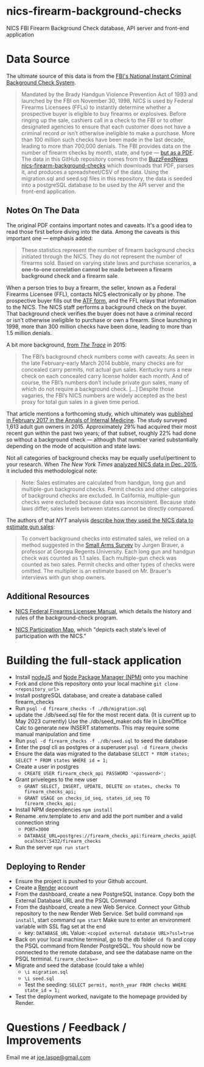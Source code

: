 # nics-firearm-background-checks
NICS FBI Firearm Background Check database, API server and front-end application

# Data Source
The ultimate source of this data is from the [FBI's National Instant Criminal Background Check System](https://www.fbi.gov/how-we-can-help-you/more-fbi-services-and-information/nics).
> Mandated by the Brady Handgun Violence Prevention Act of 1993 and launched by the FBI on November 30, 1998, NICS is used by Federal Firearms Licensees (FFLs) to instantly determine whether a prospective buyer is eligible to buy firearms or explosives. Before ringing up the sale, cashiers call in a check to the FBI or to other designated agencies to ensure that each customer does not have a criminal record or isn’t otherwise ineligible to make a purchase. More than 100 million such checks have been made in the last decade, leading to more than 700,000 denials.
The FBI provides data on the number of firearm checks by month, state, and type — [but as a PDF](https://www.fbi.gov/file-repository/nics_firearm_checks_-_month_year_by_state_type.pdf/view). The data in this GitHub repository comes from the [BuzzFeedNews nics-firearm-background-checks](https://github.com/BuzzFeedNews/nics-firearm-background-checks/) which downloads that PDF, parses it, and produces a spreadsheet/CSV of the data. Using the migration.sql and seed.sql files in this repository, the data is seeded into a postgreSQL database to be used by the API server and the front-end application.

## Notes On The Data

The original PDF contains important notes and caveats. It's a good idea to read those first before diving into the data. Among the caveats is this important one — emphasis added:

> These statistics represent the number of firearm background checks initiated through the NICS. They do not represent the number of firearms sold. Based on varying state laws and purchase scenarios, __a one-to-one correlation cannot be made between a firearm background check and a firearm sale__.

When a person tries to buy a firearm, the seller, known as a Federal Firearms Licensee (FFL), contacts NICS electronically or by phone. The prospective buyer fills out the [ATF form](https://www.atf.gov/firearms/atf-form-4473-firearms-transaction-record-revisions), and the FFL relays that information to the NICS. The NICS staff performs a background check on the buyer. That background check verifies the buyer does not have a criminal record or isn't otherwise ineligible to purchase or own a firearm. Since launching in 1998, more than 300 million checks have been done, leading to more than 1.5 million denials.

A bit more background, [from *The Trace*](http://www.thetrace.org/2015/11/black-friday-gun-sales-background-checks/) in 2015:

> The FBI’s background check numbers come with caveats: As seen in the late February-early March 2014 bubble, many checks are for concealed carry permits, not actual gun sales. Kentucky runs a new check on each concealed carry license holder each month. And of course, the FBI’s numbers don’t include private gun sales, many of which do not require a background check. [...] Despite those vagaries, the FBI’s NICS numbers are widely accepted as the best proxy for total gun sales in a given time period.

That article mentions a forthcoming study, which ultimately was [published in February 2017 in the Annals of Internal Medicine](https://www.acpjournals.org/doi/10.7326/M16-1590). The study surveyed 1,613 adult gun owners in 2015. Approximately 29% had acquired their most recent gun within the past two years; of that subset, roughly 22% had done so without a background check — although that number varied substantially depending on the mode of acquisition and state laws.

Not all categories of background checks may be equally useful/pertinent to your research. When *The New York Times* [analyzed NICS data in Dec. 2015](http://www.nytimes.com/interactive/2015/12/10/us/gun-sales-terrorism-obama-restrictions.html), it included this methodological note:

> Note: Sales estimates are calculated from handgun, long gun and multiple-gun background checks. Permit checks and other categories of background checks are excluded. In California, multiple-gun checks were excluded because data was inconsistent. Because state laws differ, sales levels between states cannot be directly compared.

The authors of that *NYT* analysis [describe how they used the NICS data to estimate gun sales](https://github.com/NYTimes/gun-sales#getting-gun-sales-estimates-from-background-checks):

> To convert background checks into estimated sales, we relied on a method suggested in the [Small Arms Survey](http://www.smallarmssurvey.org/fileadmin/docs/F-Working-papers/SAS-WP14-US-Firearms-Industry.pdf) by Jurgen Brauer, a professor at Georgia Regents University. Each long gun and handgun check was counted as 1.1 sales. Each multiple-gun check was counted as two sales. Permit checks and other types of checks were omitted. The multiplier is an estimate based on Mr. Brauer's interviews with gun shop owners.

## Additional Resources

- [NICS Federal Firearms Licensee Manual](https://www.fbi.gov/file-repository/nics-firearms-licensee-manual-111811.pdf/view), which details the history and rules of the background-check program.

- [NICS Participation Map](https://www.fbi.gov/file-repository/nics-participation-map.pdf/view), which "depicts each state's level of participation with the NICS."

# Building the full-stack application

- Install [nodeJS](https://nodejs.org) and [Node Package Manager (NPM)](https://docs.npmjs.com/downloading-and-installing-node-js-and-npm) onto you machine
- Fork and clone this repository onto your local machine `git clone <repository_url>`
- Install postgreSQL database, and create a database called firearm_checks
- Run `psql -d firearm_checks -f ./db/migration.sql`
- update the ./db/seed.sql file for the most recent data. (It is current up to May 2023 currently) Use the ./db/seed_maker.ods file in LibreOffice Calc to generate new INSERT statements. This may require some manual manipulation and time
- Run `psql -d firearm_checks -f ./db/seed.sql` to seed the database
- Enter the psql cli as postgres or a superuser `psql -d firearm_checks`
- Ensure the data was migrated to the database `SELECT * FROM states;` `SELECT * FROM states WHERE id = 1;`
- Create a user in postgres 
  - `CREATE USER firearm_check_api PASSWORD '<password>';`
- Grant priveleges to the new user 
  - `GRANT SELECT, INSERT, UPDATE, DELETE on states, checks TO firearm_checks_api;` 
  - `GRANT USAGE on checks_id_seq, states_id_seq TO firearm_checks_api;`
- Install NPM dependencies `npm install`
- Rename .env.template to .env and add the port number and a valid connection string 
  - `PORT=3000`
  - `DATABASE_URL=postgres://firearm_checks_api:firearm_checks_api@localhost:5432/firearm_checks`
- Run the server `npm run start`
## Deploying to Render
- Ensure the project is pushed to your Github account. 
- Create a [Render](https://www.render.com) account
- From the dashboard, create a new PostgreSQL instance. Copy both the External Database URL and the PSQL Command
- From the dashboard, create a new Web Service. Connect your Github repository to the new Render Web Service. Set build command `npm install`, start command `npm start` Make sure to enter an environment variable with SSL flag set at the end 
  - key: `DATABASE_URL` Value: `<copied external database URL>?ssl=true` 
- Back on your local machine terminal, go to the db folder `cd fb` and copy the PSQL command from Render PostgreSQL. You should now be connected to the remote database, and see the database name on the PSQL terminal. `firearm_checks=>`
- Migrate and seed the database (could take a while)
  - `\i migration.sql`
  - `\i seed.sql`
  - Test the seeding: `SELECT permit, month_year FROM checks WHERE state_id = 1;`
- Test the deployment worked, navigate to the homepage provided by Render.

# Questions / Feedback / Improvements

Email me at joe.laspe@gmail.com


